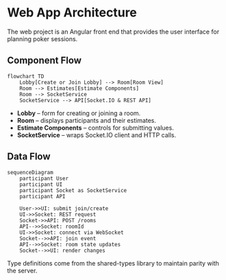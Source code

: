 # Web App Architecture

The web project is an Angular front end that provides the user interface for planning poker sessions.

## Component Flow

```mermaid
flowchart TD
    Lobby[Create or Join Lobby] --> Room[Room View]
    Room --> Estimates[Estimate Components]
    Room --> SocketService
    SocketService --> API[Socket.IO & REST API]
```

- **Lobby** – form for creating or joining a room.
- **Room** – displays participants and their estimates.
- **Estimate Components** – controls for submitting values.
- **SocketService** – wraps Socket.IO client and HTTP calls.

## Data Flow

```mermaid
sequenceDiagram
    participant User
    participant UI
    participant Socket as SocketService
    participant API

    User->>UI: submit join/create
    UI->>Socket: REST request
    Socket->>API: POST /rooms
    API-->>Socket: roomId
    UI->>Socket: connect via WebSocket
    Socket-->>API: join event
    API-->>Socket: room state updates
    Socket-->>UI: render changes
```

Type definitions come from the shared-types library to maintain parity with the server.
